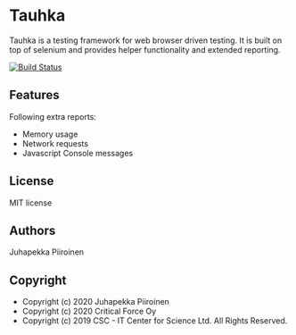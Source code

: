 # Tauhka
Tauhka is a testing framework for web browser driven testing. It is built on top of selenium and provides helper functionality and extended reporting.

[![Build Status](https://travis-ci.org/Tauhka/tauhka.svg?branch=master)](https://travis-ci.org/Tauhka/tauhka)

## Features
Following extra reports:
* Memory usage
* Network requests
* Javascript Console messages

## License
MIT license

## Authors
Juhapekka Piiroinen

## Copyright
- Copyright (c) 2020 Juhapekka Piiroinen
- Copyright (c) 2020 Critical Force Oy
- Copyright (c) 2019 CSC - IT Center for Science Ltd.
All Rights Reserved.
